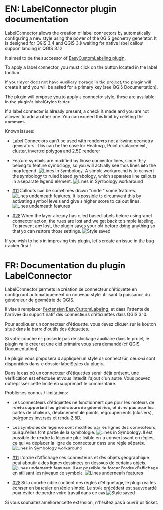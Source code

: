# EN: LabelConnector plugin documentation

LabelConnector allows the creation of label connectors by automatically configuring a new style using the power of the QGIS geometry generator. It is designed for QGIS 3.4 and QGIS 3.8 waiting for native label callout support landing in QGIS 3.10

It aimed to be the successor of [EasyCustomLabeling plugin](https://github.com/haubourg/EasyCustomLabeling). 

To apply a label connector, you must click on the button located in the label toolbar.

If your layer does not have auxiliary storage in the project, the plugin will create it and you will be asked for a primary key (see QGIS Documentation).

The plugin will propose you to apply a connector style, these are available in the plugin's labelStyles folder. 

If a label connector is already present, a check is made and you are not allowed to add another one. You can exceed this limit by deleting the comment.

Known issues:

 - Label Connectors can't be used with renderers not allowing geometry generators. This can be the case for Heatmap, Point displacement, cluster, inverted polygon and 2.5D renderer 
  
 - Feature symbols are modified by those connector lines, since they belong to feature symbology, so you will actually see thos lines into the map legend.   ![Lines in Symbology](https://raw.githubusercontent.com/Oslandia/labelconnector/master/help/source/symbols_with_line.png). A simple workaround is to convert the symbology to ruled based symbology, which separates line callouts in a separate legend element. ![Lines in Symbology workaround](https://raw.githubusercontent.com/Oslandia/labelconnector/master/help/source/symbols_with_line_workaround.png)
   
 - [#11](https://github.com/Oslandia/labelconnector/issues/11) Callouts can be sometimes drawn "under" some features.  ![Lines underneath features](https://raw.githubusercontent.com/Oslandia/labelconnector/master/help/source/callout_underneath_feature.png). It is possible to circumvent this by activating symbol levels and give a higher score to callout lines. ![Lines underneath features](https://raw.githubusercontent.com/Oslandia/labelconnector/master/help/source/callout_underneath_feature_workaround.png)

 - [#28](https://github.com/Oslandia/labelconnector/issues/28) When the layer already has ruled based labels before using label connector action, the rules are lost and we get back to simple labeling. To prevent any lost, the plugin saves your old before doing anything so that yo can restore those settings.  ![Style saved](https://raw.githubusercontent.com/Oslandia/labelconnector/master/help/source/style_saved.png)

If you wish to help in improving this plugin, let's create an issue in the bug tracker first ! 


# FR: Documentation du plugin LabelConnector

LabelConnector permets la création de connecteur d'étiquette en configurant automatiquement un nouveau style utilisant la puissance du générateur de géométrie de QGIS. 

Il vise à remplacer [l'extension EasyCustomLabeling](https://github.com/haubourg/EasyCustomLabeling), et dans l'attente de l'arrivée du support natif des connecteurs d'étiquettes dans QGIS 3.10. 

Pour appliquer un connecteur d'étiquette, vous devez cliquer sur le bouton situé dans la barre d'outils des étiquettes.

Si votre couche ne possède pas de stockage auxiliaire dans le projet, le plugin va le créer et une clef primaire vous sera demandé (cf QGIS Documentation).

Le plugin vous proposera d'appliquer un style de connecteur, ceux-ci sont disponibles dans le dossier labelStyles du plugin. 

Dans le cas où un connecteur d'étiquettes serait déjà présent, une vérification est effectuée et vous interdit l'ajout d'un autre. Vous pouvez outrepasser cette limite en supprimant le commentaire.

Problèmes connus / limitations:

- Les connecteurs d'étiquettes ne fonctionnent que pour les moteurs de rendu supportant les générateurs de géométries, et donc pas pour les cartes de chaleurs, déplacement de points, regroupements (clusters), polygones inversés et rendu 2,5D. 

 - Les symboles de légende sont modifiés par les lignes des connecteurs, puisqu'elles font partie de la symbologie.  ![Lines in Symbology](https://raw.githubusercontent.com/Oslandia/labelconnector/master/help/source/symbols_with_line.png). Il est possible de rendre la légende plus lisible en la convertissant en règles, ce qui va déplacer la ligne de connecteur dans une règle séparée. ![Lines in Symbology workaround](https://raw.githubusercontent.com/Oslandia/labelconnector/master/help/source/symbols_with_line_workaround.png)
   
 - [#11](https://github.com/Oslandia/labelconnector/issues/11) L'ordre d'affichage des connecteurs et des objets géographique peut aboutir à des lignes dessinées en dessous de certains objets.  ![Lines underneath features](https://raw.githubusercontent.com/Oslandia/labelconnector/master/help/source/callout_underneath_feature.png). Il est possible de forcer l'ordre d'affichage en utilisant les niveaux de symbole. ![Lines underneath features](https://raw.githubusercontent.com/Oslandia/labelconnector/master/help/source/callout_underneath_feature_workaround.png)

 - [#28](https://github.com/Oslandia/labelconnector/issues/28) Si la couche cible contient des règles d'étiquetage, le plugin va les écraser en basculer en règle simple. Le style précédent est sauvegardé pour éviter de perdre votre travail dans ce cas ![Style saved](https://raw.githubusercontent.com/Oslandia/labelconnector/master/help/source/style_saved.png)

Si vous souhaitez améliorer cette extension, n'hésitez pas à ouvrir un ticket. 
